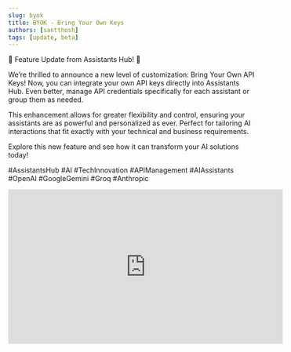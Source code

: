 ```yaml
---
slug: byok
title: BYOK - Bring Your Own Keys
authors: [santthosh]
tags: [update, beta]
---
```


🚀 Feature Update from Assistants Hub! 🚀

We’re thrilled to announce a new level of customization: Bring Your Own API Keys! Now, you can integrate your own API keys directly into Assistants Hub. Even better, manage API credentials specifically for each assistant or group them as needed.

This enhancement allows for greater flexibility and control, ensuring your assistants are as powerful and personalized as ever. Perfect for tailoring AI interactions that fit exactly with your technical and business requirements.

Explore this new feature and see how it can transform your AI solutions today!

#AssistantsHub #AI #TechInnovation #APIManagement #AIAssistants #OpenAI #GoogleGemini #Groq #Anthropic

<iframe width="560" height="315" src="https://www.youtube.com/embed/osIAxBRW5ys?si=B4th_bYdR31CPsEV" title="YouTube video player" frameborder="0" allow="accelerometer; autoplay; clipboard-write; encrypted-media; gyroscope; picture-in-picture; web-share" referrerpolicy="strict-origin-when-cross-origin" allowfullscreen></iframe>
